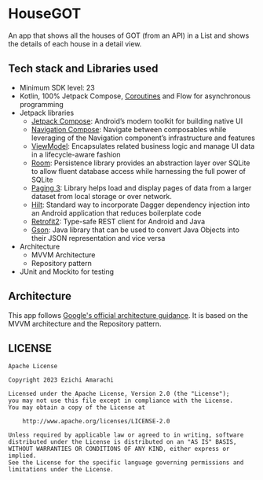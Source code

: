 # HouseGOT
An app that shows all the houses of GOT (from an API) in a List and shows the details of each house in a detail view.


## Tech stack and Libraries used
* Minimum SDK level: 23
* Kotlin, 100% Jetpack Compose, [Coroutines](https://developer.android.com/kotlin/coroutines) and Flow for asynchronous programming
* Jetpack libraries
    * [Jetpack Compose](https://developer.android.com/jetpack/compose): Android’s modern toolkit for building native UI
    * [Navigation Compose](https://developer.android.com/jetpack/compose/navigation): Navigate between composables while leveraging of the Navigation component’s infrastructure and features
    * [ViewModel](https://developer.android.com/topic/libraries/architecture/viewmodel): Encapsulates related business logic and manage UI data in a lifecycle-aware fashion
    * [Room](https://developer.android.com/training/data-storage/room): Persistence library provides an abstraction layer over SQLite to allow fluent database access while harnessing the full power of SQLite
    * [Paging 3](https://developer.android.com/topic/libraries/architecture/paging/v3-overview): Library helps load and display pages of data from a larger dataset from local storage or over network.
    * [Hilt](https://developer.android.com/training/dependency-injection/hilt-android): Standard way to incorporate Dagger dependency injection into an Android application that reduces boilerplate code
    * [Retrofit2](https://github.com/square/retrofit): Type-safe REST client for Android and Java
    * [Gson](https://github.com/google/gson): Java library that can be used to convert Java Objects into their JSON representation and vice versa
* Architecture
    * MVVM Architecture
    * Repository pattern
* JUnit and Mockito for testing


## Architecture
This app follows [Google's official architecture guidance](https://developer.android.com/topic/architecture). It is based on the MVVM architecture and the Repository pattern.


## LICENSE
```
Apache License

Copyright 2023 Ezichi Amarachi

Licensed under the Apache License, Version 2.0 (the "License");
you may not use this file except in compliance with the License.
You may obtain a copy of the License at

    http://www.apache.org/licenses/LICENSE-2.0

Unless required by applicable law or agreed to in writing, software
distributed under the License is distributed on an "AS IS" BASIS,
WITHOUT WARRANTIES OR CONDITIONS OF ANY KIND, either express or implied.
See the License for the specific language governing permissions and
limitations under the License.
```
